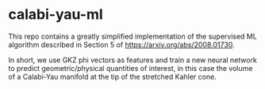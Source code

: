 # calabi-yau-ml
This repo contains a greatly simplified implementation of the supervised ML algorithm described in Section 5 of https://arxiv.org/abs/2008.01730.

In short, we use GKZ phi vectors as features and train a new neural network to predict geometric/physical quantities of interest, in this case the volume of a Calabi-Yau manifold at the tip of the stretched Kahler cone.



